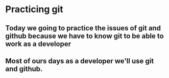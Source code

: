 # Practicing git

## Today we going to practice the issues of git and github because we have to know git to be able to work as a developer

## Most of ours days as a developer we'll use git and github. 
